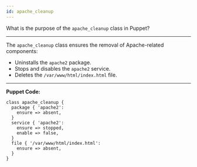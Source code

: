 ```yaml
---
id: apache_cleanup
---
```


What is the purpose of the `apache_cleanup` class in Puppet?

---

The `apache_cleanup` class ensures the removal of Apache-related components:
- Uninstalls the `apache2` package.
- Stops and disables the `apache2` service.
- Deletes the `/var/www/html/index.html` file.

---

**Puppet Code:**
```puppet
class apache_cleanup {
  package { 'apache2':
    ensure => absent,
  }
  service { 'apache2':
    ensure => stopped,
    enable => false,
  }
  file { '/var/www/html/index.html':
    ensure => absent,
  }
}
```